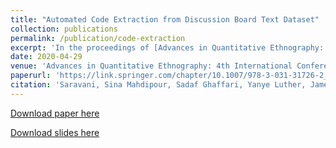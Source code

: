 ```yaml
---
title: "Automated Code Extraction from Discussion Board Text Dataset"
collection: publications
permalink: /publication/code-extraction
excerpt: 'In the proceedings of [Advances in Quantitative Ethnography: 4th International Conference, ICQE 2022, Copenhagen, Denmark, October 15–19, 2022](https://www.icqe22.org/).'
date: 2020-04-29
venue: 'Advances in Quantitative Ethnography: 4th International Conference'
paperurl: 'https://link.springer.com/chapter/10.1007/978-3-031-31726-2_16'
citation: 'Saravani, Sina Mahdipour, Sadaf Ghaffari, Yanye Luther, James Folkestad, and Marcia Moraes. "Automated Code Extraction from Discussion Board Text Dataset." In <i>International Conference on Quantitative Ethnography</i>, pp. 227-238. Cham: Springer Nature Switzerland, 2022.'
---
```

<!-- This paper is about the number 1. The number 2 is left for future work. -->
<!--Paper [EMNLP 2021 Workshop on Insights from Negative Results in NLP](https://insights-workshop.github.io/). -->
[Download paper here](https://arxiv.org/pdf/2210.17495.pdf)

[Download slides here](https://sinamps.github.io/files/code-extraction-slides.pdf)
<!-- Recommended citation: Your Name, You. (2009). "Paper Title Number 1." <i>Journal 1</i>. 1(1). -->
